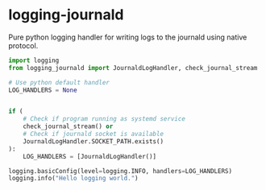 logging-journald
================

Pure python logging handler for writing logs to the journald using
native protocol.

```python
import logging
from logging_journald import JournaldLogHandler, check_journal_stream

# Use python default handler
LOG_HANDLERS = None


if (
    # Check if program running as systemd service
    check_journal_stream() or
    # Check if journald socket is available
    JournaldLogHandler.SOCKET_PATH.exists()
):
    LOG_HANDLERS = [JournaldLogHandler()]

logging.basicConfig(level=logging.INFO, handlers=LOG_HANDLERS)
logging.info("Hello logging world.")
```
